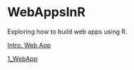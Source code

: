 # WebAppsInR
Exploring how to build web apps using R.

[Intro. Web App](https://vernamariemaullon97.shinyapps.io/IntroApp/)

[1_WebApp](https://vernamariemaullon97.shinyapps.io/InputOutput_BasicWebApp/)
